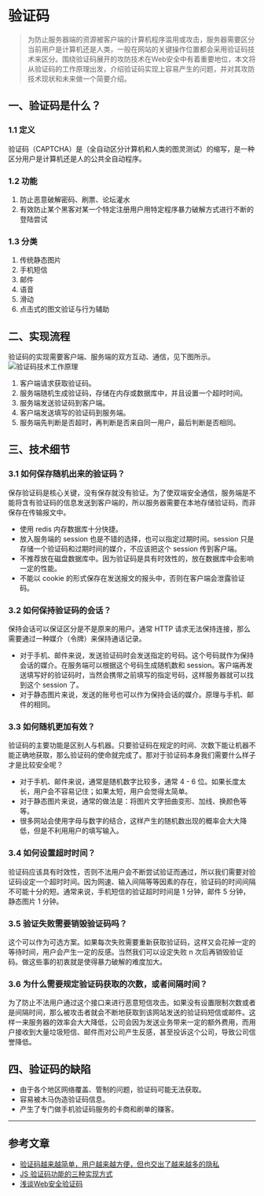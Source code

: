 # 验证码

> 为防止服务器端的资源被客户端的计算机程序滥用或攻击，服务器需要区分当前用户是计算机还是人类，一般在网站的关键操作位置都会采用验证码技术来区分。围绕验证码展开的攻防技术在Web安全中有着重要地位，本文将从验证码的工作原理出发，介绍验证码实现上容易产生的问题，并对其攻防技术现状和未来做一个简要介绍。

## 一、验证码是什么？

### 1.1 定义
验证码（CAPTCHA）是（全自动区分计算机和人类的图灵测试）的缩写，是一种区分用户是计算机还是人的公共全自动程序。

### 1.2 功能
1. 防止恶意破解密码、刷票、论坛灌水
2. 有效防止某个黑客对某一个特定注册用户用特定程序暴力破解方式进行不断的登陆尝试

### 1.3 分类
1. 传统静态图片
2. 手机短信
3. 邮件
4. 语音
5. 滑动
6. 点击式的图文验证与行为辅助

## 二、实现流程
验证码的实现需要客户端、服务端的双方互动、通信，见下图所示。
![验证码技术工作原理](http://blog.nsfocus.net/wp-content/uploads/2016/12/%E5%9B%BE1-%E9%AA%8C%E8%AF%81%E7%A0%81%E6%8A%80%E6%9C%AF%E5%B7%A5%E4%BD%9C%E5%8E%9F%E7%90%86.jpg)
1. 客户端请求获取验证码。
2. 服务端随机生成验证码，存储在内存或数据库中，并且设置一个超时时间。
3. 服务端发送验证码到客户端。
4. 客户端发送填写的验证码到服务端。
5. 服务端先判断是否超时，再判断是否来自同一用户，最后判断是否相同。

## 三、技术细节
### 3.1 如何保存随机出来的验证码？
保存验证码是核心关键，没有保存就没有验证。为了使双端安全通信，服务端是不能将含有验证码的信息发送到客户端的，所以服务器需要在本地存储验证码，而非保存在传输报文中。
* 使用 redis 内存数据库十分快捷。
* 放入服务端的 session 也是不错的选择，也可以指定过期时间。session 只是存储一个验证码和过期时间的媒介，不应该把这个 session 传到客户端。
* 不推荐放在磁盘数据库中。因为验证码是具有时效性的，放在数据库中会影响一定的性能。
* 不能以 cookie 的形式保存在发送报文的报头中，否则在客户端会泄露验证码。

### 3.2 如何保持验证码的会话？
保持会话可以保证区分是不是原来的用户。通常 HTTP 请求无法保持连接，那么需要通过一种媒介（令牌）来保持通话记录。
* 对于手机、邮件来说，发送验证码时会发送指定的号码。这个号码就作为保持会话的媒介。在服务端可以根据这个号码生成随机数和 session。客户端再发送填写好的验证码时，当然会携带之前填写的指定号码，这样服务器就可以找到这个 session 了。
* 对于静态图片来说，发送的账号也可以作为保持会话的媒介。原理与手机、邮件的相同。

### 3.3 如何随机更加有效？
验证码的主要功能是区别人与机器。只要验证码在规定的时间、次数下能让机器不能正确地获取，那么验证码的使命就完成了。那对于验证码本身我们需要什么样子才是比较安全呢？
* 对于手机、邮件来说，通常是随机数字比较多，通常 4 - 6 位。如果长度太长，用户会不容易记住；如果太短，用户会觉得太简单。
* 对于静态图片来说，通常的做法是：将图片文字扭曲变形、加线、换颜色等等。
* 很多网站会使用字母与数字的结合，这样产生的随机数出现的概率会大大降低，但是不利用用户的填写输入。

### 3.4 如何设置超时时间？
验证码应该具有时效性，否则不法用户会不断尝试验证而通过，所以我们需要对验证码设定一个超时时间。因为网速、输入间隔等等因素的存在，验证码的时间间隔不可能十分的短。通常来说，手机短信的验证超时时间是 1 分钟，邮件 5 分钟，静态图片 1 分钟。

### 3.5 验证失败需要销毁验证码吗？
这个可以作为可选方案。如果每次失败需要重新获取验证码，这样又会花掉一定的等待时间，用户会产生一定的反感。当然我们可以设定失败 n 次后再销毁验证码。做这些事的初衷就是使得暴力破解的难度加大。

### 3.6 为什么需要规定验证码获取的次数，或者间隔时间？
为了防止不法用户通过这个接口来进行恶意短信攻击。如果没有设置限制次数或者是间隔时间，那么被攻击者就会不断地获取到该网站发送的验证码短信或邮件。这样一来服务器的效率会大大降低，公司会因为发送业务带来一定的额外费用，而用户接收到大量垃圾短信、邮件而对公司产生反感，甚至投诉这个公司，导致公司信誉降低。

## 四、验证码的缺陷
* 由于各个地区网络覆盖、管制的问题，验证码可能无法获取。
* 容易被木马伪造验证码信息。
* 产生了专门做手机验证码服务的卡商和刷单的赚客。

---

## 参考文章
* [验证码越来越简单，用户越来越方便，但也交出了越来越多的隐私](https://baike.baidu.com/tashuo/browse/content?id=814b65ae498bedb7587776a5&lemmaId=31701&fromLemmaModule=pcBottom)
* [JS 验证码功能的三种实现方式](https://www.jb51.net/article/151432.htm)
* [浅谈Web安全验证码](http://blog.nsfocus.net/discussion-web-security-authentication-code/)